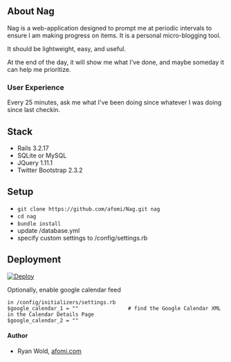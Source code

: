 ## About Nag

Nag is a web-application designed to prompt me at periodic intervals
to ensure I am making progress on items.  It is a personal micro-blogging tool.

It should be lightweight, easy, and useful.

At the end of the day, it will show me what I've done, and maybe someday
it can help me prioritize.

### User Experience

Every 25 minutes, ask me what I've been doing since whatever I was doing since last checkin.

## Stack

* Rails 3.2.17
* SQLite or MySQL
* JQuery 1.11.1
* Twitter Bootstrap 2.3.2

## Setup

* `git clone https://github.com/afomi/Nag.git nag`
* `cd nag`
* `bundle install`
* update /database.yml
* specify custom settings to /config/settings.rb

## Deployment

[![Deploy](https://www.herokucdn.com/deploy/button.png)](https://heroku.com/deploy?template=https://github.com/afomi/nag)

Optionally, enable google calendar feed

    in /config/initializers/settings.rb
    $google_calendar_1 = ""                # find the Google Calendar XML in the Calendar Details Page
    $google_calendar_2 = ""

#### Author

* Ryan Wold, [afomi.com](https://www.afomi.com)
